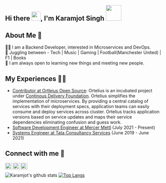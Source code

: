 ## Hi there <img src="https://github.com/TheDudeThatCode/TheDudeThatCode/blob/master/Assets/Hi.gif" width="29px">, I'm Karamjot Singh <img src="https://github.com/TheDudeThatCode/TheDudeThatCode/blob/master/Assets/Developer.gif" width="50px">

## About Me 🚀

👨‍💻 I am a Backend Developer, interested in Microservices and DevOps.
<br>
🧭 Juggling between - Tech | Music | Gaming | Football(Manchester United) | F1 | Books
<br>
🤗 I am always open to learning new things and meeting new people.
<br>

## My Experiences 🙌🏻

- [Contributor at Ortleius Open Source](https://ortelius.io/): Ortelius is an incubated project under [Continous Delivery Foundation](https://cd.foundation/). Ortelius simplifies the implementation of microservices. By providing a central catalog of services with their deployment specs, application teams can easily consume and deploy services across cluster. Ortelius tracks application versions based on service updates and maps their service dependencies eliminating confusion and guess work.
- [Software Development Engineer at Mercer Mettl](https://mettl.com/) (July 2021 - Present)
- [Systems Engineer at Tata Consultancy Services](https://www.tcs.com/) (June 2019 - June 2021)

## Connect with me 📌

[<img align="left" alt="Karamjot | LinkedIn" width="22px" src="https://github.com/TheDudeThatCode/TheDudeThatCode/blob/master/Assets/Linkedin.svg" />](https://www.linkedin.com/in/karamjot-singh/)
[<img align="left" alt="Karamjot | Gmail" width="22px" src="https://github.com/TheDudeThatCode/TheDudeThatCode/blob/master/Assets/Gmail.svg" />](mailto:karamjot23singh@gmail.com)
[<img align="left" alt="Karamjot | Gmail" width="22px" src="https://github.com/TheDudeThatCode/TheDudeThatCode/blob/master/Assets/Twitter.svg" />](https://twitter.com/karamjot_23)
<br>

<p align="center">
  
  ![Karamjot's github stats](https://github-readme-stats.vercel.app/api?username=karamjotsingh&show_icons=true&hide_border=false)
  [![Top Langs](https://github-readme-stats.vercel.app/api/top-langs/?username=karamjotsingh)](https://github.com/anuraghazra/github-readme-stats)
  
</p>
